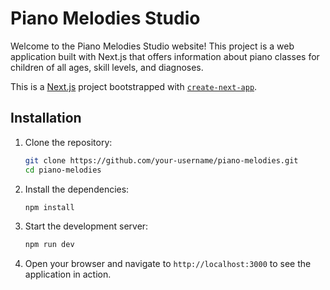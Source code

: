 # Piano Melodies Studio

Welcome to the Piano Melodies Studio website! This project is a web application built with Next.js that offers information about piano classes for children of all ages, skill levels, and diagnoses.

This is a [Next.js](https://nextjs.org) project bootstrapped with [`create-next-app`](https://nextjs.org/docs/app/api-reference/cli/create-next-app).

## Installation

1. Clone the repository:
   ```bash
   git clone https://github.com/your-username/piano-melodies.git
   cd piano-melodies
   ```

2. Install the dependencies:
   ```bash
   npm install
   ```

3. Start the development server:
   ```bash
   npm run dev
   ```

4. Open your browser and navigate to `http://localhost:3000` to see the application in action.
